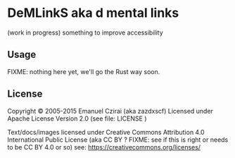 # DeMLinkS aka  d mental links

(work in progress) something to improve accessibility

## Usage

FIXME: nothing here yet, we'll go the Rust way soon.

## License

Copyright © 2005-2015 Emanuel Czirai (aka zazdxscf)
Licensed under Apache License Version 2.0  (see file: LICENSE )

Text/docs/images licensed under Creative Commons Attribution 4.0 International Public License  (aka CC BY ? FIXME: see if this is right or needs to be CC BY 4.0 or so) see: https://creativecommons.org/licenses/


